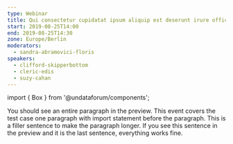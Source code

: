 ```yaml
---
type: Webinar
title: Qui consectetur cupidatat ipsum aliquip est deserunt irure officia et
start: 2019-08-25T14:00
end: 2019-08-25T14:30
zone: Europe/Berlin
moderators:
  - sandra-abramovici-floris
speakers:
  - clifford-skipperbottom
  - cleric-edis
  - suzy-cahan
---
```


import { Box } from '@undataforum/components';

You should see an entire paragraph in the preview. This event covers the test
case one paragraph with import statement before the paragraph. This is a filler
sentence to make the paragraph longer. If you see this sentence in the preview
and it is the last sentence, everything works fine.
